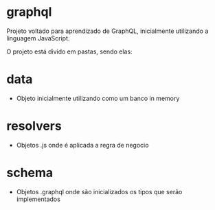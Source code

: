 # graphql

Projeto voltado para aprendizado de GraphQL, inicialmente utilizando a linguagem JavaScript.

O projeto está divido em pastas, sendo elas:

# data
  - Objeto inicialmente utilizando como um banco in memory

# resolvers 
  - Objetos .js onde é aplicada a regra de negocio
 
# schema
  - Objetos .graphql onde são inicializados os tipos que serão implementados
